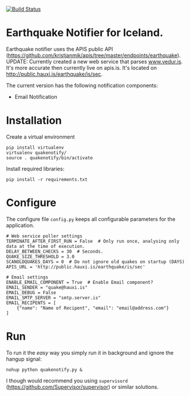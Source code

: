 [![Build Status](https://travis-ci.org/haukurk/earthquake-notifier.svg)](https://travis-ci.org/haukurk/earthquake-notifier)

# Earthquake Notifier for Iceland.
Earthquake notifier uses the APIS public API (https://github.com/kristjanmik/apis/tree/master/endpoints/earthquake).
UPDATE: Currently created a new web service that parses www.vedur.is. It's more accurate then currently live on apis.is.
It's located on http://public.hauxi.is/earthquake/is/sec.

The current version has the following notification components:
* Email Notification

# Installation
Create a virtual environment
``` 
pip install virtualenv
virtualenv quakenotify/
source . quakenotify/bin/activate
```
Install required libraries:
```
pip install -r requirements.txt
```

# Configure
The configure file ```config.py``` keeps all configurable parameters for the application.
```
# Web service poller settings
TERMINATE_AFTER_FIRST_RUN = False  # Only run once, analysing only data at the time of execution.
DELAY_BETWEEN_CHECKS = 30  # Seconds.
QUAKE_SIZE_THRESHOLD = 3.0
SCANOLDQUAKES_DAYS = 0  # Do not ignore old quakes on startup (DAYS)
APIS_URL = 'http://public.hauxi.is/earthquake/is/sec'

# Email settings
ENABLE_EMAIL_COMPONENT = True  # Enable Email component?
EMAIL_SENDER = "quake@hauxi.is"
EMAIL_DEBUG = False
EMAIL_SMTP_SERVER = "smtp.server.is"
EMAIL_RECIPENTS = [
    {"name": "Name of Recipent", "email": "email@address.com"}
]
```

# Run
To run it the *easy* way you simply run it in background and ignore the hangup signal:
```
nohup python quakenotify.py &
```
I though would recommend you using ```supervisord``` (https://github.com/Supervisor/supervisor) or similar solutions.

